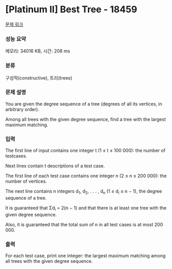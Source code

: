 # [Platinum II] Best Tree - 18459 

[문제 링크](https://www.acmicpc.net/problem/18459) 

### 성능 요약

메모리: 34016 KB, 시간: 208 ms

### 분류

구성적(constructive), 트리(trees)

### 문제 설명

<p>You are given the degree sequence of a tree (degrees of all its vertices, in arbitrary order).</p>

<p>Among all trees with the given degree sequence, find a tree with the largest maximum matching.</p>

### 입력 

 <p>The first line of input contains one integer t (1 ≤ t ≤ 100 000): the number of testcases.</p>

<p>Next lines contain t descriptions of a test case.</p>

<p>The first line of each test case contains one integer n (2 ≤ n ≤ 200 000): the number of vertices.</p>

<p>The next line contains n integers d<sub>1</sub>, d<sub>2</sub>, . . . , d<sub>n</sub> (1 ≤ d<sub>i</sub> ≤ n − 1), the degree sequence of a tree.</p>

<p>It is guaranteed that Σd<sub>i</sub> = 2(n − 1) and that there is at least one tree with the given degree sequence.</p>

<p>Also, it is guaranteed that the total sum of n in all test cases is at most 200 000.</p>

### 출력 

 <p>For each test case, print one integer: the largest maximum matching among all trees with the given degree sequence.</p>

